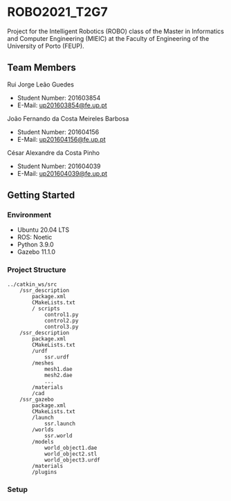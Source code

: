 # ROBO2021_T2G7

Project for the Intelligent Robotics (ROBO) class of the Master in Informatics and Computer Engineering (MIEIC) at the Faculty of Engineering of the University of Porto (FEUP). 

## Team Members 

Rui Jorge Leão Guedes
* Student Number: 201603854
* E-Mail: up201603854@fe.up.pt

João Fernando da Costa Meireles Barbosa
* Student Number: 201604156
* E-Mail: up201604156@fe.up.pt

César Alexandre da Costa Pinho <br>
* Student Number: 201604039
* E-Mail: up201604039@fe.up.pt 

## Getting Started

### Environment

* Ubuntu 20.04 LTS
* ROS: Noetic
* Python 3.9.0
* Gazebo 11.1.0

### Project Structure

```
../catkin_ws/src
    /ssr_description
        package.xml
        CMakeLists.txt
        / scripts
            control1.py
            control2.py
            control3.py
    /ssr_description
        package.xml
        CMakeLists.txt
        /urdf
            ssr.urdf
        /meshes
            mesh1.dae
            mesh2.dae
            ...
        /materials
        /cad
    /ssr_gazebo
        package.xml
        CMakeLists.txt
        /launch
            ssr.launch
        /worlds
            ssr.world
        /models
            world_object1.dae
            world_object2.stl
            world_object3.urdf
        /materials
        /plugins
```

### Setup